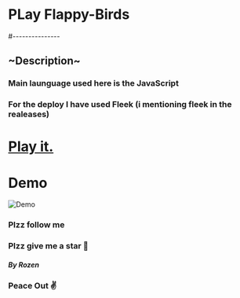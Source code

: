 # PLay Flappy-Birds 
#---------------
## ~Description~
### Main launguage used here is the **JavaScript**
### For the deploy I have used Fleek (i mentioning fleek in the realeases)

# [Play it.](https://ipfs.fleek.co/ipfs/QmeeNv4TSGFfgF5kFYM1NyPXKHe2CQhHGyrZV94XfQsGFc/Flappy-birds/)
# Demo
![Demo](https://user-images.githubusercontent.com/44725090/67148880-e7dba280-f2a4-11e9-8dbf-d154842ee0cf.gif)

### Plzz follow me
### Plzz give me a star 🎇


##### By Rozen

### Peace Out ✌
